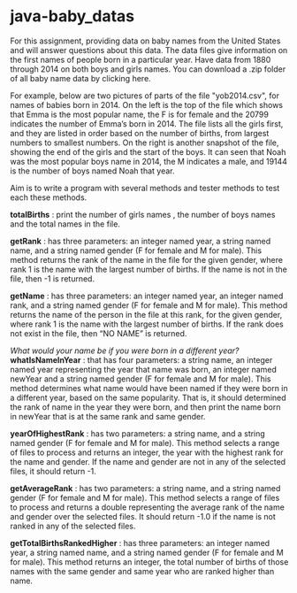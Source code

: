 # java-baby_datas

For this assignment, providing data on baby names from the United States and will answer questions about this data. 
The data files give information on the first names of people born in a particular year. Have data from 1880 through 2014 on both boys and girls names. 
You can download a .zip folder of all baby name data by clicking here.

For example, below are two pictures of parts of the file "yob2014.csv", for names of babies born in 2014. 
On the left is the top of the file which shows that Emma is the most popular name, the F is for female and the 20799 indicates the number of Emma’s born 
in 2014. The file lists all the girls first, and they are listed in order based on the number of births, from largest numbers to smallest numbers. 
On the right is another snapshot of the file, showing the end of the girls and the start of the boys. It can seen that Noah was the most popular boys 
name in 2014, the M indicates a male, and 19144 is the number of boys named Noah that year.

Aim is to write a program with several methods and tester methods to test each these methods.

**totalBirths** : print the number of girls names , the number of boys names and the total names in the file.

**getRank** : has three parameters: an integer named year, a string named name, and a string named gender (F for female and M for male). 
This method returns the rank of the name in the file for the given gender, where rank 1 is the name with the largest number of births. 
If the name is not in the file, then -1 is returned. 

**getName** : has three parameters: an integer named year, an integer named rank, and a string named gender (F for female and M for male). 
This method returns the name of the person in the file at this rank, for the given gender, where rank 1 is the name with the largest number of births. 
If the rank does not exist in the file, then “NO NAME” is returned.

*What would your name be if you were born in a different year?* **whatIsNameInYear** : that has four parameters: a string name, an integer named year representing the year that name was born, an integer named newYear and a string named gender (F for female and M for male). 
This method determines what name would have been named if they were born in a different year, based on the same popularity. 
That is, it should determined the rank of name in the year they were born, and then print the name born in newYear that is at the same rank and same gender. 

**yearOfHighestRank** : has two parameters: a string name, and a string named gender (F for female and M for male). 
This method selects a range of files to process and returns an integer, the year with the highest rank for the name and gender. 
If the name and gender are not in any of the selected files, it should return -1. 

**getAverageRank** : has two parameters: a string name, and a string named gender (F for female and M for male). 
This method selects a range of files to process and returns a double representing the average rank of the name and gender over the selected files. 
It should return -1.0 if the name is not ranked in any of the selected files.

**getTotalBirthsRankedHigher** : has three parameters: an integer named year, a string named name, and a string named gender (F for female and M for male). 
This method returns an integer, the total number of births of those names with the same gender and same year who are ranked higher than name. 